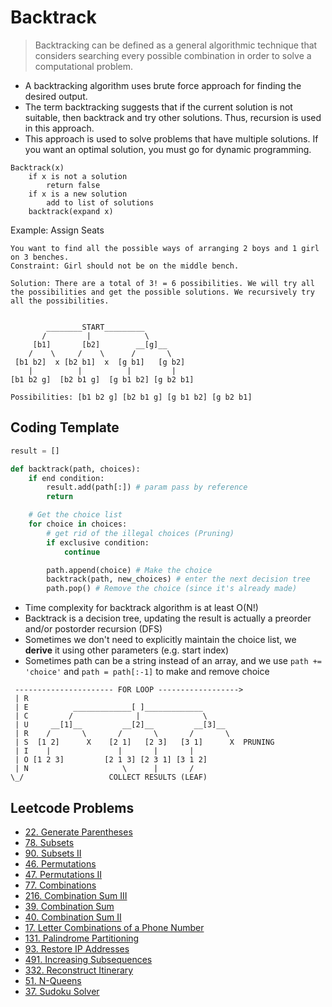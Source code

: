 # Backtrack

> Backtracking can be defined as a general algorithmic technique that considers searching every possible combination in order to solve a computational problem.

- A backtracking algorithm uses brute force approach for finding the desired output.
- The term backtracking suggests that if the current solution is not suitable, then backtrack and try other solutions. Thus, recursion is used in this approach.
- This approach is used to solve problems that have multiple solutions. If you want an optimal solution, you must go for dynamic programming.

```
Backtrack(x)
    if x is not a solution
        return false
    if x is a new solution
        add to list of solutions
    backtrack(expand x)
```

Example: Assign Seats
```
You want to find all the possible ways of arranging 2 boys and 1 girl on 3 benches.
Constraint: Girl should not be on the middle bench.

Solution: There are a total of 3! = 6 possibilities. We will try all the possibilities and get the possible solutions. We recursively try all the possibilities.


        ________START_________
       /         |            \
     [b1]       [b2]        __[g]__
    /    \     /    \      /       \
 [b1 b2]  x [b2 b1]  x  [g b1]   [g b2]
    |          |          |         |
[b1 b2 g]  [b2 b1 g]  [g b1 b2] [g b2 b1]

Possibilities: [b1 b2 g] [b2 b1 g] [g b1 b2] [g b2 b1]
```

## Coding Template

```py
result = []

def backtrack(path, choices):
    if end condition:
        result.add(path[:]) # param pass by reference
        return

    # Get the choice list
    for choice in choices:
        # get rid of the illegal choices (Pruning)
        if exclusive condition:
            continue

        path.append(choice) # Make the choice
        backtrack(path, new_choices) # enter the next decision tree
        path.pop() # Remove the choice (since it's already made)
```

- Time complexity for backtrack algorithm is at least O(N!)
- Backtrack is a decision tree, updating the result is actually a preorder and/or postorder recursion (DFS)
- Sometimes we don't need to explicitly maintain the choice list, we **derive** it using other parameters (e.g. start index)
- Sometimes path can be a string instead of an array, and we use `path += 'choice'` and `path = path[:-1]` to make and remove choice

```
 ---------------------- FOR LOOP ------------------>
 | R
 | E          _____________[ ]_____________
 | C         /              |              \
 | U     __[1]__         __[2]__         __[3]__
 | R    /       \       /       \       /       \
 | S  [1 2]      X    [2 1]   [2 3]   [3 1]      X  PRUNING
 | I    |               |       |       |
 | O [1 2 3]         [2 1 3] [2 3 1] [3 1 2]
 | N                     \      |       /
\_/                   COLLECT RESULTS (LEAF)
```

## Leetcode Problems

- [22. Generate Parentheses](https://leetcode.com/problems/generate-parentheses/)
- [78. Subsets](https://leetcode.com/problems/subsets/)
- [90. Subsets II](https://leetcode.com/problems/subsets-ii/)
- [46. Permutations](https://leetcode.com/problems/permutations/)
- [47. Permutations II](https://leetcode.com/problems/permutations-ii/)
- [77. Combinations](https://leetcode.com/problems/combinations/)
- [216. Combination Sum III](https://leetcode.com/problems/combination-sum-iii/)
- [39. Combination Sum](https://leetcode.com/problems/combination-sum/)
- [40. Combination Sum II](https://leetcode.com/problems/combination-sum-ii/)
- [17. Letter Combinations of a Phone Number](https://leetcode.com/problems/letter-combinations-of-a-phone-number/)
- [131. Palindrome Partitioning](https://leetcode.com/problems/palindrome-partitioning/)
- [93. Restore IP Addresses](https://leetcode.com/problems/restore-ip-addresses/)
- [491. Increasing Subsequences](https://leetcode.com/problems/increasing-subsequences/submissions/)
- [332. Reconstruct Itinerary](https://leetcode.com/problems/reconstruct-itinerary/)
- [51. N-Queens](https://leetcode.com/problems/n-queens/)
- [37. Sudoku Solver](https://leetcode.com/problems/sudoku-solver/)